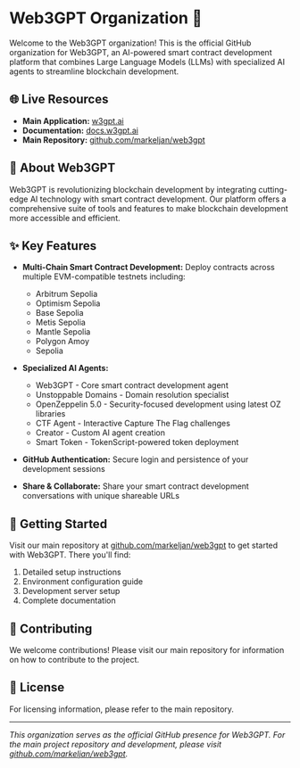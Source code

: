 # Web3GPT Organization 🚀

Welcome to the Web3GPT organization! This is the official GitHub organization for Web3GPT, an AI-powered smart contract development platform that combines Large Language Models (LLMs) with specialized AI agents to streamline blockchain development.

## 🌐 Live Resources

- **Main Application:** [w3gpt.ai](https://w3gpt.ai)
- **Documentation:** [docs.w3gpt.ai](https://docs.w3gpt.ai)
- **Main Repository:** [github.com/markeljan/web3gpt](https://github.com/markeljan/web3gpt)

## 🎯 About Web3GPT

Web3GPT is revolutionizing blockchain development by integrating cutting-edge AI technology with smart contract development. Our platform offers a comprehensive suite of tools and features to make blockchain development more accessible and efficient.

## ✨ Key Features

- **Multi-Chain Smart Contract Development:** Deploy contracts across multiple EVM-compatible testnets including:
  - Arbitrum Sepolia
  - Optimism Sepolia  
  - Base Sepolia
  - Metis Sepolia
  - Mantle Sepolia
  - Polygon Amoy
  - Sepolia

- **Specialized AI Agents:**
  - Web3GPT - Core smart contract development agent
  - Unstoppable Domains - Domain resolution specialist
  - OpenZeppelin 5.0 - Security-focused development using latest OZ libraries
  - CTF Agent - Interactive Capture The Flag challenges
  - Creator - Custom AI agent creation
  - Smart Token - TokenScript-powered token deployment

- **GitHub Authentication:** Secure login and persistence of your development sessions
- **Share & Collaborate:** Share your smart contract development conversations with unique shareable URLs

## 🚀 Getting Started

Visit our main repository at [github.com/markeljan/web3gpt](https://github.com/markeljan/web3gpt) to get started with Web3GPT. There you'll find:

1. Detailed setup instructions
2. Environment configuration guide
3. Development server setup
4. Complete documentation

## 🤝 Contributing

We welcome contributions! Please visit our main repository for information on how to contribute to the project.

## 📝 License

For licensing information, please refer to the main repository.

---

*This organization serves as the official GitHub presence for Web3GPT. For the main project repository and development, please visit [github.com/markeljan/web3gpt](https://github.com/markeljan/web3gpt).* 